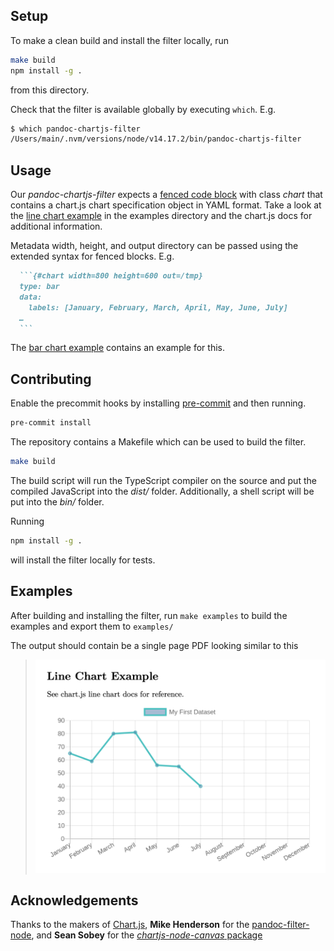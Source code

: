 ## Setup

To make a clean build and install the filter locally, run
```bash
make build
npm install -g .
```
from this directory.

Check that the filter is available globally by executing `which`. E.g.
```bash
$ which pandoc-chartjs-filter
/Users/main/.nvm/versions/node/v14.17.2/bin/pandoc-chartjs-filter
```

## Usage
Our _pandoc-chartjs-filter_ expects a [fenced code block](https://www.markdownguide.org/extended-syntax/#fenced-code-blocks) with class _chart_ that contains a chart.js chart specification object in YAML format.
Take a look at the [line chart example](./../examples/line-chart.md) in the examples directory and the chart.js docs for additional information.

Metadata width, height, and output directory can be passed using the extended syntax for fenced blocks. E.g. 
~~~markdown
  ```{#chart width=800 height=600 out=/tmp}
  type: bar
  data:
    labels: [January, February, March, April, May, June, July]
  …
  ```
~~~
The [bar chart example](./../examples/bar-chart.md) contains an example for this.

## Contributing

Enable the precommit hooks by installing [pre-commit](https://pre-commit.com/) and then running.
```bash
pre-commit install
```

The repository contains a Makefile which can be used to build the filter.
```bash
make build
```
The build script will run the TypeScript compiler on the source and put the compiled JavaScript into the _dist/_ folder. Additionally, a shell script will be put into the _bin/_ folder.

Running 
```bash
npm install -g .
```
will install the filter locally for tests.

## Examples

After building and installing the filter, run `make examples` to build the examples and export them to `examples/`

The output should contain be a single page PDF looking similar to this

> ![line chart example PDF output](./../assets/line-chart-example.png) 

## Acknowledgements

Thanks to the makers of [Chart.js](https://www.chartjs.org/), **Mike Henderson** for the [pandoc-filter-node](https://github.com/mvhenderson/pandoc-filter-node), and **Sean Sobey** for the [_chartjs-node-canvas_ package](https://github.com/SeanSobey/ChartjsNodeCanvas) 
